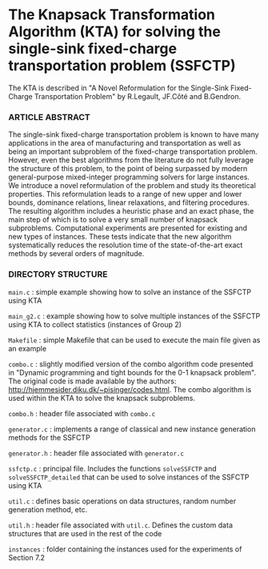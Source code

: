 # The Knapsack Transformation Algorithm (KTA) for solving the single-sink fixed-charge transportation problem (SSFCTP)

The KTA is described in "A Novel Reformulation for the Single-Sink Fixed-Charge Transportation Problem" by R.Legault, JF.Côté and B.Gendron.

### ARTICLE ABSTRACT

The single-sink fixed-charge transportation problem is known to have many applications in the area of manufacturing and transportation as well as being an important subproblem of the fixed-charge transportation problem. However, even the best algorithms from the literature do not fully leverage the structure of this problem, to the point of being surpassed by modern general-purpose mixed-integer programming solvers for large instances. We introduce a novel reformulation of the problem and study its theoretical properties. This reformulation leads to a range of new upper and lower bounds, dominance relations, linear relaxations, and filtering procedures. The resulting algorithm includes a heuristic phase and an exact phase, the main step of which is to solve a very small number of knapsack subproblems. Computational experiments are presented for existing and new types of instances. These tests indicate that the new algorithm systematically reduces the resolution time of the state-of-the-art exact methods by several orders of magnitude.


### DIRECTORY STRUCTURE

`main.c` : simple example showing how to solve an instance of the SSFCTP using KTA

`main_g2.c` : example showing how to solve multiple instances of the SSFCTP using KTA to collect statistics (instances of Group 2)

`Makefile` : simple Makefile that can be used to execute the main file given as an example

`combo.c` : slightly modified version of the combo algorithm code presented in "Dynamic programming and tight bounds
for the 0-1 knapsack problem". The original code is made available by the authors: http://hjemmesider.diku.dk/~pisinger/codes.html.
The combo algorithm is used within the KTA to solve the knapsack subproblems.

`combo.h` : header file associated with `combo.c`

`generator.c` : implements a range of classical and new instance generation methods for the SSFCTP

`generator.h` : header file associated with `generator.c`

`ssfctp.c` : principal file. Includes the functions `solveSSFCTP` and `solveSSFCTP_detailed` that can be used to solve instances
of the SSFCTP using KTA

`util.c` : defines basic operations on data structures, random number generation method, etc.

`util.h` : header file associated with `util.c`. Defines the custom data structures that are used in the rest of the code

`instances` : folder containing the instances used for the experiments of Section 7.2
